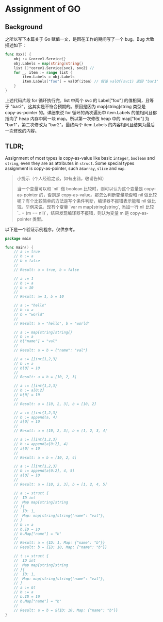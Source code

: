 # Assignment of GO


## Background

之所以写下本篇关于 Go 赋值一文，是因在工作的期间写了一个 bug。Bug 大致描述如下：

```go
func Xxx() {
	obj := &corev1.Service{}
    obj.Labels = map[string]string{}
    list []*corev1.Service{svc1, svc2} //
    for _, item := range list {
    	item.Labels = obj.Labels
        item.Labels["foo"] = valOf(item) // 假设 valOf(svc1) 返回 "bar1"， valOf(svc2) 返回  "bar2"
    }
}
```

上述代码片段 for 循环执行完，list 中两个 svc 的 Label["foo"] 的值相同，且等于 "bar2"。这其实是不符合预期的。原因是因为 map[string]string 类型是 copy-as-pointer 的。详细来说 for 循环的两次遍历中 item.Labels 的值相同且都指向了 heap 内存中同一块 map。所以第一次修改 heap 中的 map["foo"] 为 "bar1"，第二次修改为 "bar2"。最终两个 item.Labels 的内容相同且结果为最后一次修改的内容。


## TLDR;
Assignment of most types is copy-as-value like basic `integer`, `boolean` and `string`, even they are as attributes in `struct`. Some special types assignment is copy-as-pointer, such as`array`, `slice` and `map`.

<blockquote class="tip">
<p class="title">小提示（个人经验之谈，如有出错，敬请告知）</p>
当一个变量可以和 `nil` 做 boolean 比较时，则可以认为这个变量是 copy-as-pointer 的，否则是 copy-as-value。那怎么判断变量能否和 nil 做比较呢？有个比较简单的方法是写个条件判断，编译器不报错表示能和 nil 做比较。举例来说，现有个变量 `var m map[string]string`, 添加一行 nil 比较 `_ = (m == nil)`，结果发现编译器不报错，则认为变量 m 是 copy-as-pointer 类型。
</blockquote>

以下是一个验证示例程序，仅供参考。


```go
package main

func main() {
	// a := true
	// b := a
	// b = false
	//
	// Result: a = true, b = false

	// a := 1
	// b := a
	// b = 10
	//
	// Result: a= 1, b = 10

	// a := "hello"
	// b := a
	// b = "world"
	//
	// Result: a = "hello", b = "world"

	// a := map[string]string{}
	// b := a
	// b["name"] = "val"
	//
	// Result: a = b = {"name": "val"}

	// a := []int{1,2,3}
	// b := a
	// b[0] = 10
	//
	// Result: a = b = [10, 2, 3]

	// a := []int{1,2,3}
	// b := a[0:2]
	// b[0] = 10
	//
	// Result: a = [10, 2, 3], b = [10, 2]

	// a := []int{1,2,3}
	// b := append(a, 4)
	// a[0] = 10
	//
	// Result: a = [10, 2, 3], b = [1, 2, 3, 4]

	// a := []int{1,2,3}
	// b := append(a[0:2], 4)
	// a[0] = 10
	//
	// Result: a = b = [10, 2, 4]

	// a := []int{1,2,3}
	// b := append(a[0:2], 4, 5)
	// a[0] = 10
	//
	// Result: a = [10, 2, 3], b = [1, 2, 4, 5]

	// a := struct {
	// 	ID int
	// 	Map map[string]string
	// }{
	// 	ID: 1,
	// 	Map: map[string]string{"name": "val"},
	// }
	// b := a
	// b.ID = 10
	// b.Map["name"] = "b"
	//
	// Result: a = {ID: 1, Map: {"name": "b"}}
	// Result: b = {ID: 10, Map: {"name": "b"}}

	// t := struct {
	// 	ID int
	// 	Map map[string]string
	// }{
	// 	ID: 1,
	// 	Map: map[string]string{"name": "val"},
	// }
	// a := &t
	// b := a
	// b.ID = 10
	// b.Map["name"] = "b"
	//
	// Result: a = b = &{ID: 10, Map: {"name": "b"}}
}
```
